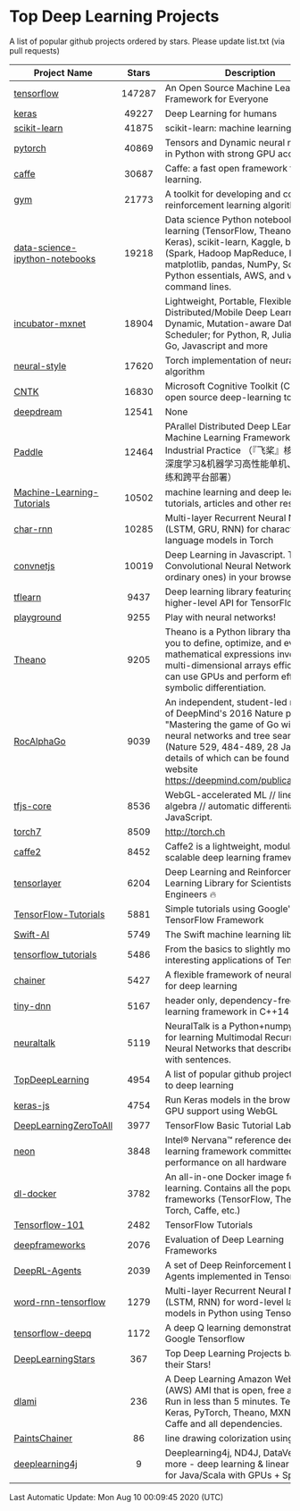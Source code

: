 # Top Deep Learning Projects
A list of popular github projects ordered by stars.
Please update list.txt (via pull requests)

|Project Name| Stars | Description |
| ---------- |:-----:| ----------- |
| [tensorflow](https://github.com/tensorflow/tensorflow) | 147287 | An Open Source Machine Learning Framework for Everyone |
| [keras](https://github.com/keras-team/keras) | 49227 | Deep Learning for humans |
| [scikit-learn](https://github.com/scikit-learn/scikit-learn) | 41875 | scikit-learn: machine learning in Python |
| [pytorch](https://github.com/pytorch/pytorch) | 40869 | Tensors and Dynamic neural networks in Python with strong GPU acceleration |
| [caffe](https://github.com/BVLC/caffe) | 30687 | Caffe: a fast open framework for deep learning. |
| [gym](https://github.com/openai/gym) | 21773 | A toolkit for developing and comparing reinforcement learning algorithms. |
| [data-science-ipython-notebooks](https://github.com/donnemartin/data-science-ipython-notebooks) | 19218 | Data science Python notebooks: Deep learning (TensorFlow, Theano, Caffe, Keras), scikit-learn, Kaggle, big data (Spark, Hadoop MapReduce, HDFS), matplotlib, pandas, NumPy, SciPy, Python essentials, AWS, and various command lines. |
| [incubator-mxnet](https://github.com/apache/incubator-mxnet) | 18904 | Lightweight, Portable, Flexible Distributed/Mobile Deep Learning with Dynamic, Mutation-aware Dataflow Dep Scheduler; for Python, R, Julia, Scala, Go, Javascript and more |
| [neural-style](https://github.com/jcjohnson/neural-style) | 17620 | Torch implementation of neural style algorithm |
| [CNTK](https://github.com/microsoft/CNTK) | 16830 | Microsoft Cognitive Toolkit (CNTK), an open source deep-learning toolkit |
| [deepdream](https://github.com/google/deepdream) | 12541 | None |
| [Paddle](https://github.com/PaddlePaddle/Paddle) | 12464 | PArallel Distributed Deep LEarning: Machine Learning Framework from Industrial Practice （『飞桨』核心框架，深度学习&机器学习高性能单机、分布式训练和跨平台部署） |
| [Machine-Learning-Tutorials](https://github.com/ujjwalkarn/Machine-Learning-Tutorials) | 10502 | machine learning and deep learning tutorials, articles and other resources  |
| [char-rnn](https://github.com/karpathy/char-rnn) | 10285 | Multi-layer Recurrent Neural Networks (LSTM, GRU, RNN) for character-level language models in Torch |
| [convnetjs](https://github.com/karpathy/convnetjs) | 10019 | Deep Learning in Javascript. Train Convolutional Neural Networks (or ordinary ones) in your browser. |
| [tflearn](https://github.com/tflearn/tflearn) | 9437 | Deep learning library featuring a higher-level API for TensorFlow. |
| [playground](https://github.com/tensorflow/playground) | 9255 | Play with neural networks! |
| [Theano](https://github.com/Theano/Theano) | 9205 | Theano is a Python library that allows you to define, optimize, and evaluate mathematical expressions involving multi-dimensional arrays efficiently. It can use GPUs and perform efficient symbolic differentiation. |
| [RocAlphaGo](https://github.com/Rochester-NRT/RocAlphaGo) | 9039 | An independent, student-led replication of DeepMind's 2016 Nature publication, "Mastering the game of Go with deep neural networks and tree search" (Nature 529, 484-489, 28 Jan 2016), details of which can be found on their website https://deepmind.com/publications.html. |
| [tfjs-core](https://github.com/tensorflow/tfjs-core) | 8536 | WebGL-accelerated ML // linear algebra // automatic differentiation for JavaScript. |
| [torch7](https://github.com/torch/torch7) | 8509 | http://torch.ch |
| [caffe2](https://github.com/facebookarchive/caffe2) | 8452 | Caffe2 is a lightweight, modular, and scalable deep learning framework. |
| [tensorlayer](https://github.com/tensorlayer/tensorlayer) | 6204 | Deep Learning and Reinforcement Learning Library for Scientists and Engineers 🔥 |
| [TensorFlow-Tutorials](https://github.com/nlintz/TensorFlow-Tutorials) | 5881 | Simple tutorials using Google's TensorFlow Framework |
| [Swift-AI](https://github.com/Swift-AI/Swift-AI) | 5749 | The Swift machine learning library. |
| [tensorflow_tutorials](https://github.com/pkmital/tensorflow_tutorials) | 5486 | From the basics to slightly more interesting applications of Tensorflow |
| [chainer](https://github.com/chainer/chainer) | 5427 | A flexible framework of neural networks for deep learning |
| [tiny-dnn](https://github.com/tiny-dnn/tiny-dnn) | 5167 | header only, dependency-free deep learning framework in C++14 |
| [neuraltalk](https://github.com/karpathy/neuraltalk) | 5119 | NeuralTalk is a Python+numpy project for learning Multimodal Recurrent Neural Networks that describe images with sentences. |
| [TopDeepLearning](https://github.com/aymericdamien/TopDeepLearning) | 4954 | A list of popular github projects related to deep learning |
| [keras-js](https://github.com/transcranial/keras-js) | 4754 | Run Keras models in the browser, with GPU support using WebGL |
| [DeepLearningZeroToAll](https://github.com/hunkim/DeepLearningZeroToAll) | 3977 | TensorFlow Basic Tutorial Labs |
| [neon](https://github.com/NervanaSystems/neon) | 3848 | Intel® Nervana™ reference deep learning framework committed to best performance on all hardware |
| [dl-docker](https://github.com/floydhub/dl-docker) | 3782 | An all-in-one Docker image for deep learning. Contains all the popular DL frameworks (TensorFlow, Theano, Torch, Caffe, etc.) |
| [Tensorflow-101](https://github.com/sjchoi86/Tensorflow-101) | 2482 | TensorFlow Tutorials |
| [deepframeworks](https://github.com/zer0n/deepframeworks) | 2076 | Evaluation of Deep Learning Frameworks |
| [DeepRL-Agents](https://github.com/awjuliani/DeepRL-Agents) | 2039 | A set of Deep Reinforcement Learning Agents implemented in Tensorflow. |
| [word-rnn-tensorflow](https://github.com/hunkim/word-rnn-tensorflow) | 1279 | Multi-layer Recurrent Neural Networks (LSTM, RNN) for word-level language models in Python using TensorFlow. |
| [tensorflow-deepq](https://github.com/siemanko/tensorflow-deepq) | 1172 | A deep Q learning demonstration using Google Tensorflow |
| [DeepLearningStars](https://github.com/hunkim/DeepLearningStars) | 367 | Top Deep Learning Projects based on their Stars! |
| [dlami](https://github.com/ritchieng/dlami) | 236 | A Deep Learning Amazon Web Service (AWS) AMI that is open, free and works. Run in less than 5 minutes. TensorFlow, Keras, PyTorch, Theano, MXNet, CNTK, Caffe and all dependencies. |
| [PaintsChainer](https://github.com/taizan/PaintsChainer) | 86 | line drawing colorization using chainer |
| [deeplearning4j](https://github.com/deeplearning4j/deeplearning4j) | 9 | Deeplearning4j, ND4J, DataVec and more - deep learning & linear algebra for Java/Scala with GPUs + Spark |

Last Automatic Update: Mon Aug 10 00:09:45 2020 (UTC)
